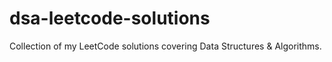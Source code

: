 # dsa-leetcode-solutions
Collection of my LeetCode solutions covering Data Structures &amp; Algorithms.
